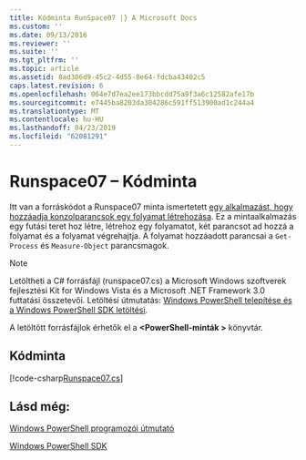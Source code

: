 ```yaml
---
title: Kódminta RunSpace07 |} A Microsoft Docs
ms.custom: ''
ms.date: 09/13/2016
ms.reviewer: ''
ms.suite: ''
ms.tgt_pltfrm: ''
ms.topic: article
ms.assetid: 8ad306d9-45c2-4d55-8e64-fdcba43402c5
caps.latest.revision: 6
ms.openlocfilehash: 064e7d7ea2ee173bbcdd75a9f3a6c12582afe17b
ms.sourcegitcommit: e7445ba8203da304286c591ff513900ad1c244a4
ms.translationtype: MT
ms.contentlocale: hu-HU
ms.lasthandoff: 04/23/2019
ms.locfileid: "62081291"
---
```

# <a name="runspace07-code-sample"></a>Runspace07 – Kódminta

Itt van a forráskódot a Runspace07 minta ismertetett [egy alkalmazást, hogy hozzáadja konzolparancsok egy folyamat létrehozása](http://msdn.microsoft.com/en-us/01eb7808-e97b-4905-80be-9e2fa38c262e). Ez a mintaalkalmazás egy futási teret hoz létre, létrehoz egy folyamatot, két parancsot ad hozzá a folyamat és a folyamat végrehajtja. A folyamat hozzáadott parancsai a `Get-Process` és `Measure-Object` parancsmagok.

> [!NOTE]
> Letöltheti a C# forrásfájl (runspace07.cs) a Microsoft Windows szoftverek fejlesztési Kit for Windows Vista és a Microsoft .NET Framework 3.0 futtatási összetevői. Letöltési útmutatás: [Windows PowerShell telepítése és a Windows PowerShell SDK letöltési](/powershell/developer/installing-the-windows-powershell-sdk).
>
> A letöltött forrásfájlok érhetők el a  **\<PowerShell-minták >** könyvtár.

## <a name="code-sample"></a>Kódminta

[!code-csharp[Runspace07.cs](../../powershell-sdk-samples/SDK-2.0/csharp/Runspace07/Runspace07.cs#L11-L108 "Runspace07.cs")]

## <a name="see-also"></a>Lásd még:

[Windows PowerShell programozói útmutató](./windows-powershell-programmer-s-guide.md)

[Windows PowerShell SDK](../windows-powershell-reference.md)